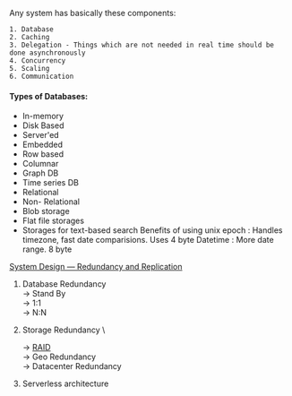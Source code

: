 Any system has basically these components:
```
1. Database
2. Caching
3. Delegation - Things which are not needed in real time should be done asynchronously
4. Concurrency
5. Scaling
6. Communication
```

#### Types of Databases:
   * In-memory
   * Disk Based
   * Server'ed
   * Embedded
   * Row based
   * Columnar
   * Graph DB
   * Time series DB
   * Relational
   * Non- Relational
   * Blob storage
   * Flat file storages
   * Storages for text-based search
Benefits of using unix epoch : Handles timezone, fast date comparisions. Uses 4 byte
Datetime : More date range. 8 byte

[System Design — Redundancy and Replication](https://medium.com/must-know-computer-science/system-design-redundancy-and-replication-e9946aa335ba)
1. Database Redundancy \
    -> Stand By \
    -> 1:1 \
    -> N:N
    
2. Storage Redundancy \

    -> [RAID](https://searchstorage.techtarget.com/definition/RAID) \
    -> Geo Redundancy \
    -> Datacenter Redundancy
    
3. Serverless architecture
